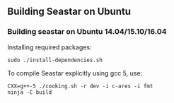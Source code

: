 ## Building Seastar on Ubuntu

### Building seastar on Ubuntu 14.04/15.10/16.04

Installing required packages:
```
sudo ./install-dependencies.sh
```

To compile Seastar explicitly using gcc 5, use:
```
CXX=g++-5 ./cooking.sh -r dev -i c-ares -i fmt
ninja -C build
```

